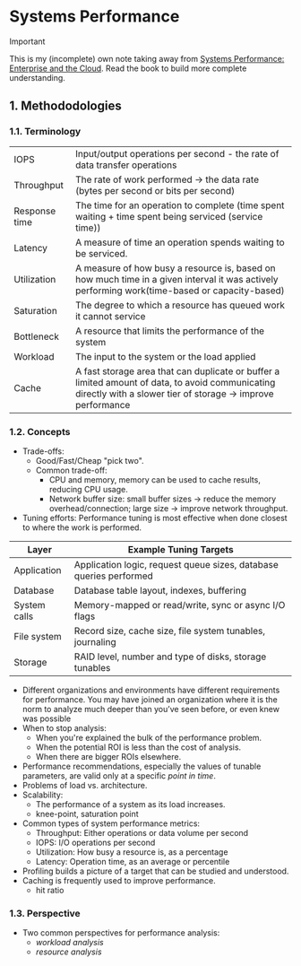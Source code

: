 # Systems Performance

> [!Important]
> This is my (incomplete) own note taking away from [Systems Performance: Enterprise and the Cloud](https://www.amazon.com/Systems-Performance-Enterprise-Brendan-Gregg/dp/0133390098).
> Read the book to build more complete understanding.

## 1. Methododologies

### 1.1. Terminology

|               |                                                                                                                                                                 |
| ------------- | --------------------------------------------------------------------------------------------------------------------------------------------------------------- |
| IOPS          | Input/output operations per second - the rate of data transfer operations                                                                                       |
| Throughput    | The rate of work performed -> the data rate (bytes per second or bits per second)                                                                               |
| Response time | The time for an operation to complete (time spent waiting + time spent being serviced (service time))                                                           |
| Latency       | A measure of time an operation spends waiting to be serviced.                                                                                                   |
| Utilization   | A measure of how busy a resource is, based on how much time in a given interval it was actively performing work(time-based or capacity-based)                   |
| Saturation    | The degree to which a resource has queued work it cannot service                                                                                                |
| Bottleneck    | A resource that limits the performance of the system                                                                                                            |
| Workload      | The input to the system or the load applied                                                                                                                     |
| Cache         | A fast storage area that can duplicate or buffer a limited amount of data, to avoid communicating directly with a slower tier of storage -> improve performance |

### 1.2. Concepts

- Trade-offs:
  - Good/Fast/Cheap "pick two".
  - Common trade-off:
    - CPU and memory, memory can be used to cache results, reducing CPU usage.
    - Network buffer size: small buffer sizes -> reduce the memory overhead/connection; large size -> improve network throughput.
- Tuning efforts: Performance tuning is most effective when done closest to where the work is performed.

| Layer        | Example Tuning Targets                                             |
| ------------ | ------------------------------------------------------------------ |
| Application  | Application logic, request queue sizes, database queries performed |
| Database     | Database table layout, indexes, buffering                          |
| System calls | Memory-mapped or read/write, sync or async I/O flags               |
| File system  | Record size, cache size, file system tunables, journaling          |
| Storage      | RAID level, number and type of disks, storage tunables             |

- Different organizations and environments have different requirements for performance. You may have joined an organization where it is the norm to analyze much deeper than you’ve seen before, or even knew was possible
- When to stop analysis:
  - When you're explained the bulk of the performance problem.
  - When the potential ROI is less than the cost of analysis.
  - When there are bigger ROIs elsewhere.
- Performance recommendations, especially the values of tunable parameters, are valid only at a specific _point in time_.
- Problems of load vs. architecture.
- Scalability:
  - The performance of a system as its load increases.
  - knee-point, saturation point
- Common types of system performance metrics:
  - Throughput: Either operations or data volume per second
  - IOPS: I/O operations per second
  - Utilization: How busy a resource is, as a percentage
  - Latency: Operation time, as an average or percentile
- Profiling builds a picture of a target that can be studied and understood.
- Caching is frequently used to improve performance.
  - hit ratio

### 1.3. Perspective

- Two common perspectives for performance analysis:
  - _workload analysis_
  - _resource analysis_
